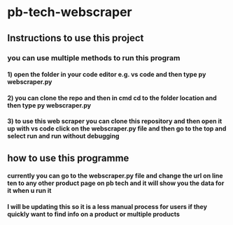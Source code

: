 ﻿# pb-tech-webscraper

## Instructions to use this project

### you can use multiple methods to run this program
#### 1) open the folder in your code editor e.g. vs code and then type py webscraper.py
#### 2) you can clone the repo and then in cmd cd to the folder location and then type py webscraper.py
#### 3) to use this web scraper you can clone this repository and then open it up with vs code click on the webscraper.py file and then go to the top and select run and run without debugging

## how to use this programme

#### currently you can go to the webscraper.py file and change the url on line ten to any other product page on pb tech and it will show you the data for it when u run it
#### I will be updating this so it is a less manual process for users if they quickly want to find info on a product or multiple products
